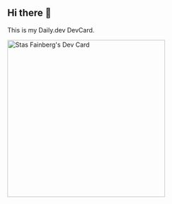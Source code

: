 ## Hi there 👋
This is my Daily.dev DevCard.
<!--
**stasfainberg/stasfainberg** is a ✨ _special_ ✨ repository because its `README.md` (this file) appears on your GitHub profile.

Here are some ideas to get you started:

- 🔭 I’m currently working on ...
- 🌱 I’m currently learning ...
- 👯 I’m looking to collaborate on ...
- 🤔 I’m looking for help with ...
- 💬 Ask me about ...
- 📫 How to reach me: ...
- 😄 Pronouns: ...
- ⚡ Fun fact: ...
-->

<a href="https://app.daily.dev/stasfainberg"><img src="https://api.daily.dev/devcards/v2/942Blz2CiyTAl2FXI84a8.png?type=default&r=g2j" width="356" alt="Stas Fainberg's Dev Card"/></a>
<!-- <a href="https://app.daily.dev/stasfainberg"><img src="./devcard.png" width="356" alt="Stas Fainberg's Dev Card"/></a> -->
<!-- <a href="https://app.daily.dev/francescociulla"><img src="./devcard.png" width="356" alt="Francesco's Dev Card"/></a> -->
